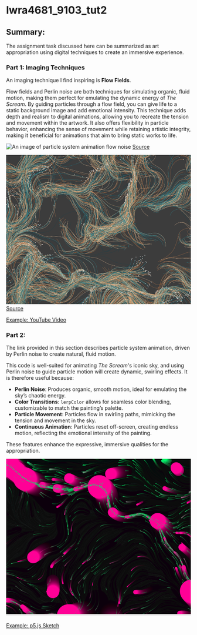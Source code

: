 # lwra4681_9103_tut2

## Summary:
The assignment task discussed here can be summarized as art appropriation using digital techniques to create an immersive experience.

### Part 1: Imaging Techniques

An imaging technique I find inspiring is **Flow Fields**.

Flow fields and Perlin noise are both techniques for simulating organic, fluid motion, making them perfect for emulating the dynamic energy of *The Scream*. By guiding particles through a flow field, you can give life to a static background image and add emotional intensity. This technique adds depth and realism to digital animations, allowing you to recreate the tension and movement within the artwork. It also offers flexibility in particle behavior, enhancing the sense of movement while retaining artistic integrity, making it beneficial for animations that aim to bring static works to life.

![An image of particle system animation flow noise](readmeImages/starry_night.gif)
[Source](https://effyfan.com/2018/03/02/w6-van-gogh-flowfield/)

![An image of particle system animation flow noise](readmeImages/perlin.png)
[Source](https://editor.p5js.org/balazsbotond/sketches/PHWaIRysX)

[Example: YouTube Video](https://www.youtube.com/watch?v=-mXZXe00XPQ)

### Part 2:
The link provided in this section describes particle system animation, driven by Perlin noise to create natural, fluid motion.

This code is well-suited for animating *The Scream*'s iconic sky, and using Perlin noise to guide particle motion will create dynamic, swirling effects. It is therefore useful because:

- **Perlin Noise**: Produces organic, smooth motion, ideal for emulating the sky’s chaotic energy.
- **Color Transitions**: `lerpColor` allows for seamless color blending, customizable to match the painting’s palette.
- **Particle Movement**: Particles flow in swirling paths, mimicking the tension and movement in the sky.
- **Continuous Animation**: Particles reset off-screen, creating endless motion, reflecting the emotional intensity of the painting.

These features enhance the expressive, immersive qualities for the appropriation.

![An image of particle system animation driven by Perlin noise](readmeImages/perlin_noise.png)

[Example: p5.js Sketch](https://editor.p5js.org/rayam/sketches/5BA37__AO)

